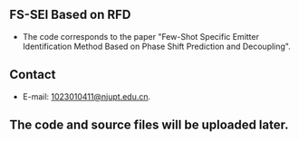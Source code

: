 ## FS-SEI Based on RFD
* The code corresponds to the paper "Few-Shot Specific Emitter Identification Method Based on Phase Shift Prediction and Decoupling".

## Contact
* E-mail: [1023010411@njupt.edu.cn](mailto:1023010411@njupt.edu.cn).

## The code and source files will be uploaded later.

